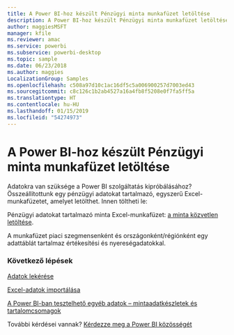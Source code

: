 ```yaml
---
title: A Power BI-hoz készült Pénzügyi minta munkafüzet letöltése
description: A Power BI-hoz készült Pénzügyi minta munkafüzet letöltése
author: maggiesMSFT
manager: kfile
ms.reviewer: amac
ms.service: powerbi
ms.subservice: powerbi-desktop
ms.topic: sample
ms.date: 06/23/2018
ms.author: maggies
LocalizationGroup: Samples
ms.openlocfilehash: c508a97d10c1ac16df5c5a006900257d7003ed43
ms.sourcegitcommit: c8c126c1b2ab4527a16a4fb8f5208e0f7fa5ff5a
ms.translationtype: HT
ms.contentlocale: hu-HU
ms.lasthandoff: 01/15/2019
ms.locfileid: "54274973"
---
```

# <a name="download-the-financial-sample-workbook-for-power-bi"></a>A Power BI-hoz készült Pénzügyi minta munkafüzet letöltése
Adatokra van szüksége a Power BI szolgáltatás kipróbálásához? Összeállítottunk egy pénzügyi adatokat tartalmazó, egyszerű Excel-munkafüzetet, amelyet letölthet.  Innen töltheti le:

Pénzügyi adatokat tartalmazó minta Excel-munkafüzet: [a minta közvetlen letöltése](http://go.microsoft.com/fwlink/?LinkID=521962).

A munkafüzet piaci szegmensenként és országonként/régiónként egy adattáblát tartalmaz értékesítési és nyereségadatokkal.

### <a name="next-steps"></a>Következő lépések
[Adatok lekérése](service-get-data.md)

[Excel-adatok importálása](service-excel-workbook-files.md)

[A Power BI-ban tesztelhető egyéb adatok – mintaadatkészletek és tartalomcsomagok](sample-datasets.md)

További kérdései vannak? [Kérdezze meg a Power BI közösségét](http://community.powerbi.com/)

